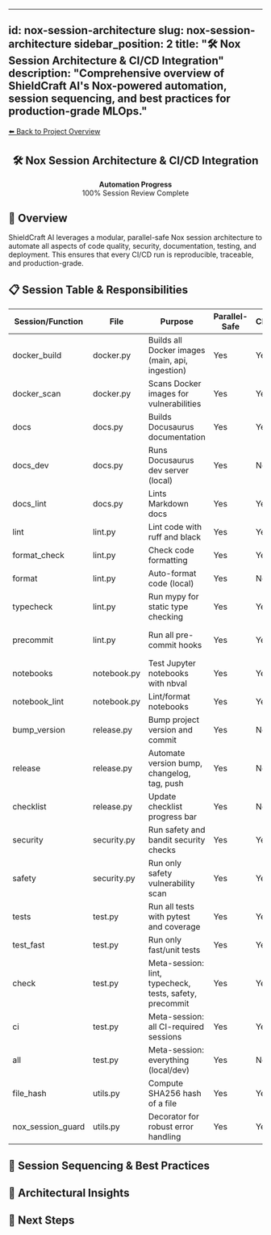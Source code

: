 ***

## id: nox-session-architecture&#xA;slug: nox-session-architecture&#xA;sidebar_position: 2&#xA;title: "🛠️ Nox Session Architecture & CI/CD Integration"&#xA;description: "Comprehensive overview of ShieldCraft AI's Nox-powered automation, session sequencing, and best practices for production-grade MLOps."

<section>
<div>
  <a href="../../../README.md">⬅️ Back to Project Overview</a>
</div>
<h1 align="center">🛠️ Nox Session Architecture & CI/CD Integration</h1>
<div id="progress-bar" align="center">
  <strong>Automation Progress</strong>
  <div id="progress-label">100% Session Review Complete</div>
</div>
</section>

<section>
<h2>
  <span>🔎</span> Overview
</h2>
</section>
ShieldCraft AI leverages a modular, parallel-safe Nox session architecture to automate all aspects of code quality, security, documentation, testing, and deployment. This ensures that every CI/CD run is reproducible, traceable, and production-grade.

<section>
<h2>
  <span>📋</span> Session Table & Responsibilities
</h2>
</section>
<table>
<thead>
<tr>
<th>Session/Function</th>
<th>File</th>
<th>Purpose</th>
<th>Parallel-Safe</th>
<th>CI/CD</th>
<th>Notes</th>
</tr>
</thead>
<tbody>
<tr><td>docker_build</td><td>docker.py</td><td>Builds all Docker images (main, api, ingestion)</td><td>Yes</td><td>Yes</td><td>Run after all quality gates</td></tr>
<tr><td>docker_scan</td><td>docker.py</td><td>Scans Docker images for vulnerabilities</td><td>Yes</td><td>Yes</td><td>Run after docker_build</td></tr>
<tr><td>docs</td><td>docs.py</td><td>Builds Docusaurus documentation</td><td>Yes</td><td>Yes</td><td>Parallel with other checks</td></tr>
<tr><td>docs_dev</td><td>docs.py</td><td>Runs Docusaurus dev server (local)</td><td>Yes</td><td>No</td><td>Local only</td></tr>
<tr><td>docs_lint</td><td>docs.py</td><td>Lints Markdown docs</td><td>Yes</td><td>Yes</td><td>Quality gate</td></tr>
<tr><td>lint</td><td>lint.py</td><td>Lint code with ruff and black</td><td>Yes</td><td>Yes</td><td>Quality gate</td></tr>
<tr><td>format_check</td><td>lint.py</td><td>Check code formatting</td><td>Yes</td><td>Yes</td><td>Parallel with lint</td></tr>
<tr><td>format</td><td>lint.py</td><td>Auto-format code (local)</td><td>Yes</td><td>No</td><td>Local only</td></tr>
<tr><td>typecheck</td><td>lint.py</td><td>Run mypy for static type checking</td><td>Yes</td><td>Yes</td><td>Quality gate</td></tr>
<tr><td>precommit</td><td>lint.py</td><td>Run all pre-commit hooks</td><td>Yes</td><td>Yes</td><td>Ensures local/CI parity</td></tr>
<tr><td>notebooks</td><td>notebook.py</td><td>Test Jupyter notebooks with nbval</td><td>Yes</td><td>Yes</td><td>Quality gate</td></tr>
<tr><td>notebook_lint</td><td>notebook.py</td><td>Lint/format notebooks</td><td>Yes</td><td>Yes</td><td>Parallel with other gates</td></tr>
<tr><td>bump_version</td><td>release.py</td><td>Bump project version and commit</td><td>Yes</td><td>No</td><td>Manual release only</td></tr>
<tr><td>release</td><td>release.py</td><td>Automate version bump, changelog, tag, push</td><td>Yes</td><td>No</td><td>Manual release only</td></tr>
<tr><td>checklist</td><td>release.py</td><td>Update checklist progress bar</td><td>Yes</td><td>No</td><td>Project management</td></tr>
<tr><td>security</td><td>security.py</td><td>Run safety and bandit security checks</td><td>Yes</td><td>Yes</td><td>Quality gate</td></tr>
<tr><td>safety</td><td>security.py</td><td>Run only safety vulnerability scan</td><td>Yes</td><td>Yes</td><td>Parallel with other gates</td></tr>
<tr><td>tests</td><td>test.py</td><td>Run all tests with pytest and coverage</td><td>Yes</td><td>Yes</td><td>Quality gate</td></tr>
<tr><td>test_fast</td><td>test.py</td><td>Run only fast/unit tests</td><td>Yes</td><td>Yes</td><td>Quick feedback</td></tr>
<tr><td>check</td><td>test.py</td><td>Meta-session: lint, typecheck, tests, safety, precommit</td><td>Yes</td><td>Yes</td><td>Meta-session</td></tr>
<tr><td>ci</td><td>test.py</td><td>Meta-session: all CI-required sessions</td><td>Yes</td><td>Yes</td><td>Meta-session</td></tr>
<tr><td>all</td><td>test.py</td><td>Meta-session: everything (local/dev)</td><td>Yes</td><td>No</td><td>Meta-session</td></tr>
<tr><td>file_hash</td><td>utils.py</td><td>Compute SHA256 hash of a file</td><td>Yes</td><td>Yes</td><td>Dependency change detection</td></tr>
<tr><td>nox_session_guard</td><td>utils.py</td><td>Decorator for robust error handling</td><td>Yes</td><td>Yes</td><td>All sessions</td></tr>
</tbody>
</table>

<section>
<h2>
  <span>🔄</span> Session Sequencing & Best Practices
</h2>
<ul>
</ul>
</section>

<section>
<h2>
  <span>🧠</span> Architectural Insights
</h2>
<ul>
</ul>
</section>

<section>
<h2>
  <span>🚀</span> Next Steps
</h2>
<ul>
</ul>
</section>